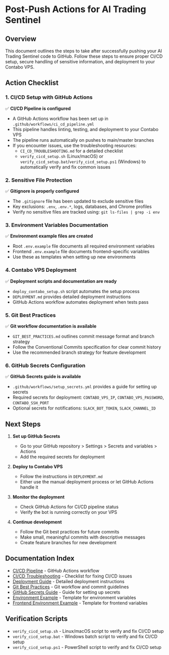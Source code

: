 # Post-Push Actions for AI Trading Sentinel

## Overview

This document outlines the steps to take after successfully pushing your AI Trading Sentinel code to GitHub. Follow these steps to ensure proper CI/CD setup, secure handling of sensitive information, and deployment to your Contabo VPS.

## Action Checklist

### 1. CI/CD Setup with GitHub Actions

✅ **CI/CD Pipeline is configured**
- A GitHub Actions workflow has been set up in `.github/workflows/ci_cd_pipeline.yml`
- This pipeline handles linting, testing, and deployment to your Contabo VPS
- The pipeline runs automatically on pushes to main/master branches
- If you encounter issues, use the troubleshooting resources:
  - `CI_CD_TROUBLESHOOTING.md` for a detailed checklist
  - `verify_cicd_setup.sh` (Linux/macOS) or `verify_cicd_setup.bat`/`verify_cicd_setup.ps1` (Windows) to automatically verify and fix common issues

### 2. Sensitive File Protection

✅ **Gitignore is properly configured**
- The `.gitignore` file has been updated to exclude sensitive files
- Key exclusions: `.env`, `.env.*`, logs, databases, and Chrome profiles
- Verify no sensitive files are tracked using: `git ls-files | grep -i env`

### 3. Environment Variables Documentation

✅ **Environment example files are created**
- Root `.env.example` file documents all required environment variables
- Frontend `.env.example` file documents frontend-specific variables
- Use these as templates when setting up new environments

### 4. Contabo VPS Deployment

✅ **Deployment scripts and documentation are ready**
- `deploy_contabo_setup.sh` script automates the setup process
- `DEPLOYMENT.md` provides detailed deployment instructions
- GitHub Actions workflow automates deployment when tests pass

### 5. Git Best Practices

✅ **Git workflow documentation is available**
- `GIT_BEST_PRACTICES.md` outlines commit message format and branch strategy
- Follow the Conventional Commits specification for clear commit history
- Use the recommended branch strategy for feature development

### 6. GitHub Secrets Configuration

✅ **GitHub Secrets guide is available**
- `.github/workflows/setup_secrets.yml` provides a guide for setting up secrets
- Required secrets for deployment: `CONTABO_VPS_IP`, `CONTABO_VPS_PASSWORD`, `CONTABO_SSH_PORT`
- Optional secrets for notifications: `SLACK_BOT_TOKEN`, `SLACK_CHANNEL_ID`

## Next Steps

1. **Set up GitHub Secrets**
   - Go to your GitHub repository > Settings > Secrets and variables > Actions
   - Add the required secrets for deployment

2. **Deploy to Contabo VPS**
   - Follow the instructions in `DEPLOYMENT.md`
   - Either use the manual deployment process or let GitHub Actions handle it

3. **Monitor the deployment**
   - Check GitHub Actions for CI/CD pipeline status
   - Verify the bot is running correctly on your VPS

4. **Continue development**
   - Follow the Git best practices for future commits
   - Make small, meaningful commits with descriptive messages
   - Create feature branches for new development

## Documentation Index

- [CI/CD Pipeline](.github/workflows/ci_cd_pipeline.yml) - GitHub Actions workflow
- [CI/CD Troubleshooting](CI_CD_TROUBLESHOOTING.md) - Checklist for fixing CI/CD issues
- [Deployment Guide](DEPLOYMENT.md) - Detailed deployment instructions
- [Git Best Practices](GIT_BEST_PRACTICES.md) - Git workflow and commit guidelines
- [GitHub Secrets Guide](.github/workflows/setup_secrets.yml) - Guide for setting up secrets
- [Environment Example](.env.example) - Template for environment variables
- [Frontend Environment Example](frontend/.env.example) - Template for frontend variables

## Verification Scripts

- `verify_cicd_setup.sh` - Linux/macOS script to verify and fix CI/CD setup
- `verify_cicd_setup.bat` - Windows batch script to verify and fix CI/CD setup
- `verify_cicd_setup.ps1` - PowerShell script to verify and fix CI/CD setup